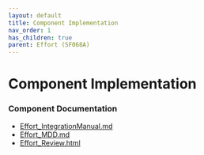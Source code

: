 ```yaml
---
layout: default
title: Component Implementation
nav_order: 1
has_children: true
parent: Effort (SF068A)
---
```

# Component Implementation
### Component Documentation

- [Effort_IntegrationManual.md](doc/Effort_IntegrationManual.md)
- [Effort_MDD.md](doc/Effort_MDD.md)
- [Effort_Review.html](doc/Effort_Review.html)

